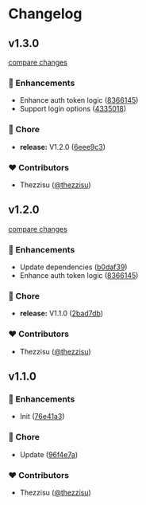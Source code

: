 # Changelog


## v1.3.0

[compare changes](https://github.com/fedstack-org/uaaa-nuxt/compare/v1.2.0...v1.3.0)

### 🚀 Enhancements

- Enhance auth token logic ([8366145](https://github.com/fedstack-org/uaaa-nuxt/commit/8366145))
- Support login options ([4335018](https://github.com/fedstack-org/uaaa-nuxt/commit/4335018))

### 🏡 Chore

- **release:** V1.2.0 ([6eee9c3](https://github.com/fedstack-org/uaaa-nuxt/commit/6eee9c3))

### ❤️ Contributors

- Thezzisu ([@thezzisu](https://github.com/thezzisu))

## v1.2.0

[compare changes](https://github.com/fedstack-org/uaaa-nuxt/compare/v1.1.0...v1.2.0)

### 🚀 Enhancements

- Update dependencies ([b0daf39](https://github.com/fedstack-org/uaaa-nuxt/commit/b0daf39))
- Enhance auth token logic ([8366145](https://github.com/fedstack-org/uaaa-nuxt/commit/8366145))

### 🏡 Chore

- **release:** V1.1.0 ([2bad7db](https://github.com/fedstack-org/uaaa-nuxt/commit/2bad7db))

### ❤️ Contributors

- Thezzisu ([@thezzisu](https://github.com/thezzisu))

## v1.1.0


### 🚀 Enhancements

- Init ([76e41a3](https://github.com/fedstack-org/uaaa-nuxt/commit/76e41a3))

### 🏡 Chore

- Update ([96f4e7a](https://github.com/fedstack-org/uaaa-nuxt/commit/96f4e7a))

### ❤️ Contributors

- Thezzisu ([@thezzisu](https://github.com/thezzisu))


